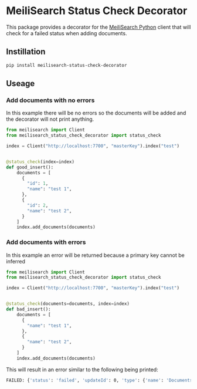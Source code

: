 # MeiliSearch Status Check Decorator

This package provides a decorator for the [MeiliSearch Python](https://github.com/meilisearch/meilisearch-python)
client that will check for a failed status when adding documents.

## Instillation

```sh
pip install meilisearch-status-check-decorator
```

## Useage

### Add documents with no errors

In this example there will be no errors so the documents will be added and the decorator will not
print anything.

```py
from meilisearch import Client
from meilisearch_status_check_decorator import status_check

index = Client("http://localhost:7700", "masterKey").index("test")


@status_check(index=index)
def good_insert():
    documents = [
      {
        "id": 1,
        "name": "test 1",
      },
      {
        "id": 2,
        "name": "test 2",
      }
    ]
    index.add_documents(documents)
```

### Add documents with errors

In this example an error will be returned because a primary key cannot be inferred

```py
from meilisearch import Client
from meilisearch_status_check_decorator import status_check

index = Client("http://localhost:7700", "masterKey").index("test")


@status_check(documents=documents, index=index)
def bad_insert():
    documents = [
      {
        "name": "test 1",
      },
      {
        "name": "test 2",
      }
    ]
    index.add_documents(documents)
```

This will result in an error similar to the following being printed:

```sh
FAILED: {'status': 'failed', 'updateId': 0, 'type': {'name': 'DocumentsAddition'}, 'message': 'missing primary key', 'errorCode': 'missing_primary_key', 'errorType': 'invalid_request_error', 'errorLink': 'https://docs.meilisearch.com/errors#missing_primary_key', 'duration': 0.025, 'enqueuedAt': '2021-08-29T17:06:59.877177189Z', 'processedAt': '2021-08-29T17:06:59.906190045Z'}
```
